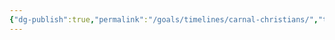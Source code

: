 ```yaml
---
{"dg-publish":true,"permalink":"/goals/timelines/carnal-christians/","tags":["timeline","salvation"],"created":"","updated":""}
---
```




